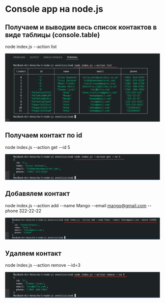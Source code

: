 # Console app на node.js

## Получаем и выводим весь список контактов в виде таблицы (console.table)

node index.js --action list

![](./assets//action-list.png)

## Получаем контакт по id

node index.js --action get --id 5

![](./assets//action-get.png)

## Добавялем контакт

node index.js --action add --name Mango --email mango@gmail.com --phone 322-22-22

![](./assets//action-add.png)

## Удаляем контакт

node index.js --action remove --id=3

![](./assets//action-remove.png)
